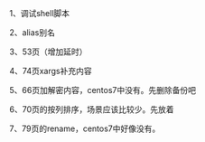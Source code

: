 1、调试shell脚本

2、alias别名

3、53页（增加延时）

4、74页xargs补充内容

5、66页加解密内容，centos7中没有。先删除备份吧

6、70页的按列排序，场景应该比较少。先放着

7、79页的rename，centos7中好像没有。

